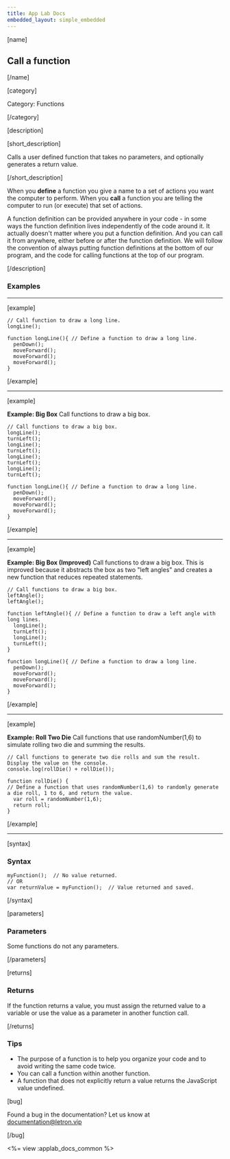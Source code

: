 ```yaml
---
title: App Lab Docs
embedded_layout: simple_embedded
---
```


[name]

## Call a function

[/name]

[category]

Category: Functions

[/category]

[description]

[short_description]

Calls a user defined function that takes no parameters, and optionally generates a return value.

[/short_description]

When you **define** a function you give a name to a set of actions you want the computer to perform. When you **call** a function you are telling the computer to run (or execute) that set of actions.

A function definition can be provided anywhere in your code - in some ways the function definition lives independently of the code around it. It actually doesn't matter where you put a function definition. And you can call it from anywhere, either before or after the function definition. We will follow the convention of always putting function definitions at the bottom of our program, and the code for calling functions at the top of our program.

[/description]

### Examples
____________________________________________________

[example]

```
// Call function to draw a long line.
longLine();

function longLine(){ // Define a function to draw a long line.
  penDown();
  moveForward();
  moveForward();
  moveForward(); 
}
```

[/example]
____________________________________________________
[example]

**Example: Big Box** Call functions to draw a big box.

```
// Call functions to draw a big box.
longLine();
turnLeft();
longLine();
turnLeft();
longLine();
turnLeft();
longLine();
turnLeft();

function longLine(){ // Define a function to draw a long line.
  penDown();
  moveForward();
  moveForward();
  moveForward(); 
}
```

[/example]

____________________________________________________
[example]

**Example: Big Box (Improved)** Call functions to draw a big box. This is improved because it abstracts the box as two "left angles" and creates a new function that reduces repeated statements.

```
// Call functions to draw a big box.
leftAngle();
leftAngle();

function leftAngle(){ // Define a function to draw a left angle with long lines.
  longLine();
  turnLeft();
  longLine();
  turnLeft();
}

function longLine(){ // Define a function to draw a long line.
  penDown();
  moveForward();
  moveForward();
  moveForward(); 
}
```

[/example]
____________________________________________________
[example]

**Example: Roll Two Die** Call functions that use randomNumber(1,6) to simulate rolling two die and summing the results.

```
// Call functions to generate two die rolls and sum the result. Display the value on the console.
console.log(rollDie() + rollDie());

function rollDie() { 
// Define a function that uses randomNumber(1,6) to randomly generate a die roll, 1 to 6, and return the value.
  var roll = randomNumber(1,6);
  return roll;
}
```

[/example]
____________________________________________________

[syntax]

### Syntax

```
myFunction();  // No value returned.  
// OR
var returnValue = myFunction();  // Value returned and saved.
```

[/syntax]

[parameters]

### Parameters
Some functions do not any parameters.

[/parameters]

[returns]

### Returns
If the function returns a value, you must assign the returned value to a variable or use the value as a parameter in another function call.

[/returns]

### Tips
- The purpose of a function is to help you organize your code and to avoid writing the same code twice.
- You can call a function within another function.
- A function that does not explicitly return a value returns the JavaScript value undefined.

[bug]

Found a bug in the documentation? Let us know at documentation@letron.vip

[/bug]

<%= view :applab_docs_common %>
